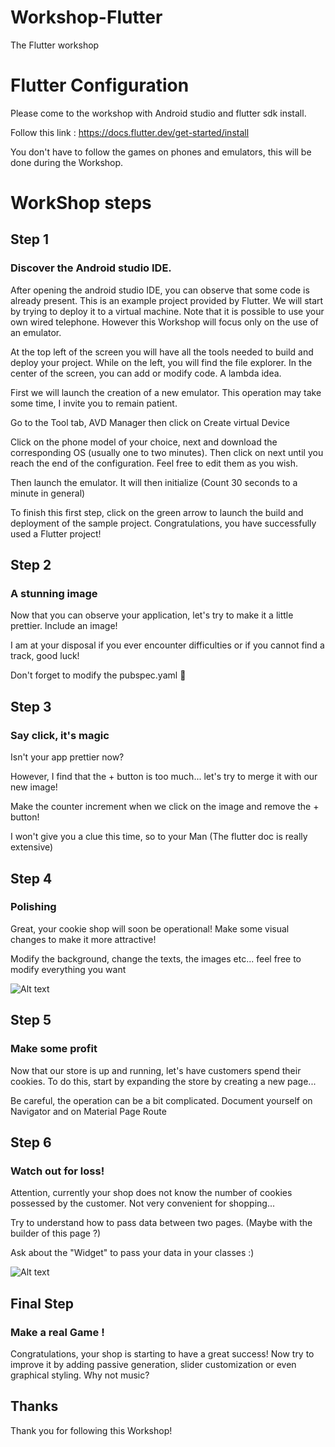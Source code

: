 # Workshop-Flutter
The Flutter workshop

# Flutter Configuration

Please come to the workshop with Android studio and flutter sdk install.

Follow this link : https://docs.flutter.dev/get-started/install

You don't have to follow the games on phones and emulators, this will be done during the Workshop.

# WorkShop steps

## Step 1
### Discover the Android studio IDE.

After opening the android studio IDE, you can observe that some code is already present. This is an example project provided by Flutter. We will start by trying to deploy it to a virtual machine. Note that it is possible to use your own wired telephone. However this Workshop will focus only on the use of an emulator.

At the top left of the screen you will have all the tools needed to build and deploy your project. While on the left, you will find the file explorer. In the center of the screen, you can add or modify code. A lambda idea.

First we will launch the creation of a new emulator. This operation may take some time, I invite you to remain patient.

Go to the Tool tab, AVD Manager then click on Create virtual Device

Click on the phone model of your choice, next and download the corresponding OS (usually one to two minutes). Then click on next until you reach the end of the configuration. Feel free to edit them as you wish.

Then launch the emulator. It will then initialize (Count 30 seconds to a minute in general)

To finish this first step, click on the green arrow to launch the build and deployment of the sample project. Congratulations, you have successfully used a Flutter project!

## Step 2
### A stunning image

Now that you can observe your application, let's try to make it a little prettier. Include an image!

I am at your disposal if you ever encounter difficulties or if you cannot find a track, good luck!

Don't forget to modify the pubspec.yaml :eyes:

## Step 3
### Say click, it's magic

Isn't your app prettier now?

However, I find that the + button is too much... let's try to merge it with our new image!

Make the counter increment when we click on the image and remove the + button!

I won't give you a clue this time, so to your Man (The flutter doc is really extensive)

## Step 4
### Polishing

Great, your cookie shop will soon be operational! Make some visual changes to make it more attractive!

Modify the background, change the texts, the images etc... feel free to modify everything you want

![Alt text](assets/part_one.png?raw=true "Example")

## Step 5
### Make some profit

Now that our store is up and running, let's have customers spend their cookies. To do this, start by expanding the store by creating a new page...

Be careful, the operation can be a bit complicated. Document yourself on Navigator and on Material Page Route

## Step 6
### Watch out for loss!

Attention, currently your shop does not know the number of cookies possessed by the customer. Not very convenient for shopping...

Try to understand how to pass data between two pages. (Maybe with the builder of this page ?)

Ask about the "Widget" to pass your data in your classes :)

![Alt text](assets/part_two.png?raw=true "Example")

## Final Step
### Make a real Game !

Congratulations, your shop is starting to have a great success! Now try to improve it by adding passive generation, slider customization or even graphical styling. Why not music?

## Thanks

Thank you for following this Workshop!